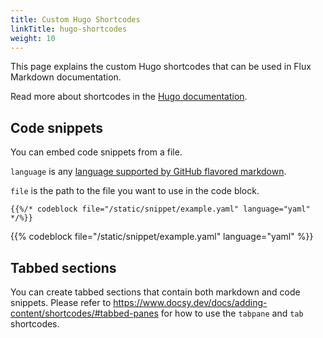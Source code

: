 ```yaml
---
title: Custom Hugo Shortcodes
linkTitle: hugo-shortcodes
weight: 10
---
```


This page explains the custom Hugo shortcodes that can be used in Flux Markdown documentation.

Read more about shortcodes in the [Hugo documentation](https://gohugo.io/content-management/shortcodes).

## Code snippets

You can embed code snippets from a file.

``language`` is any [language supported by GitHub flavored markdown](https://github.com/github/linguist/blob/master/lib/linguist/languages.yml).

``file`` is the path to the file you want to use in the code block.

```go-html-template
{{%/* codeblock file="/static/snippet/example.yaml" language="yaml" */%}}
```

{{% codeblock file="/static/snippet/example.yaml" language="yaml" %}}

## Tabbed sections

You can create tabbed sections that contain both markdown and code snippets.
Please refer to <https://www.docsy.dev/docs/adding-content/shortcodes/#tabbed-panes>
for how to use the `tabpane` and `tab` shortcodes.
